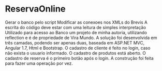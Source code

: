 # ReservaOnline

Gerar o banco pelo script
Modificar as conexoes nos XMLs do Brevis
A escrita do código deve estar com uma leitura de simples interpretação
Utilizado para acesso ao Banco um projeto de minha autoria, utilizando reflection e é de propriedade de Vira Mundo.
A solução foi desenvolvida em três camadas, podendo ser apenas duas, baseada em ASP.NET MVC, Angular 1.7, Html e Bootstrap.
O cadastro de cliente é feito no login, caso não exista o usuario informado.
O cadastro de produtos está aberto.
O cadastro de reserva é o primeiro botão após o login.
A construção foi feita para fazer uma operação por vez.
